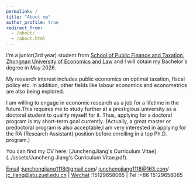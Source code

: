 ```yaml
---
permalink: /
title: "About me"
author_profile: true
redirect_from: 
  - /about/
  - /about.html
---
```


I'm a junior(3rd year) student from [School of Public Finance and Taxation](https://csxy.zuel.edu.cn/), [Zhongnan University of Economics and Law](https://english.zuel.edu.cn/) and I will obtain my Bachelor's degree in May 2026. 

My research interest includes public economics on optimal taxation, fiscal policy etc. In addition, other fields like labour economics and econometrics are also being explored.

I am willing to engage in economic research as a job for a lifetime in the future.This requires me to study further at a prestigious university as a doctoral student to qualify myself for it. Thus, applying for a doctoral program is my short-term goal currently. (Actually, a great master or predoctoral program is also acceptable,I am very interested in applying for the RA (Research Assistant) position before enrolling in a top Ph.D. program.)
  
 You can find my CV here: [JunchengJiang's Curriculum Vitae](../assets/Juncheng Jiang's Curriculum Vitae.pdf).

 [Email](mailto:junchengjiang1118@gmail.com) :junchengjiang1118@gmail.com/ junchengjiang1118@163.com/ jc_jiang@stu.zuel.edu.cn | [Wechat](../images/vx.png) :15129658065 | Tel :+86 15129658065
